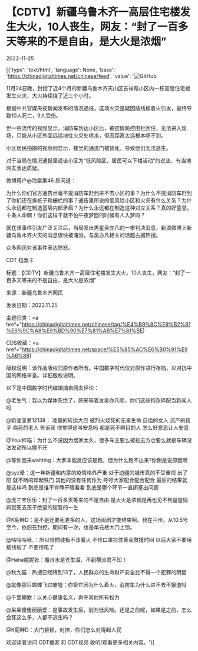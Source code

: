 # 【CDTV】新疆乌鲁木齐一高层住宅楼发生大火，10人丧生，网友：“封了一百多天等来的不是自由，是大火是浓烟”

2022-11-25

[{'type': 'text/html', 'language': None, 'base': 'https://chinadigitaltimes.net/chinese/feed', 'value': '![GitHub](https://chinadigitaltimes.net/chinese/files/2022/11/截屏2022-11-25-12.32.00-768x435.png)

11月24日晚，封控了近4个月的新疆乌鲁木齐天山区吉祥苑小区内一栋高层住宅楼发生火灾，大火持续烧了近三个小时。

根据中共官媒央视新闻发布的情况通报，这场火灾是疑因插线板着火引发，最终导致10人死亡，9人受伤。

但一些流传的视频显示，消防车到达小区后，被疫情防控围栏困住，无法进入现场，只能从小区外面远远地往火灾处喷水，但因距离太远根本喷不到。

小区居民拍摄的视频则显示，楼里的通道门被锁死，导致他们无法逃生。

对于当局在情况通报里说该小区为“低风险区，居民可以下楼活动”的说法，有当地网友表达质疑。

微博用户@海棠果46 质问道：



为什么你们官方通告丝毫不提消防车赶到进不去小区的事？为什么不提消防车赶到了你们还在拆桩子和栅栏的事？通告里所说的低风险小区和火灾有什么关系？为什么永远都在制造基层内部矛盾？为什么永远都在制造这种对立关系？真的好窒息，十条人命啊！你们这样干就不怕午夜梦回的时候有人入梦吗？



就在该事件引发广泛关注后，当局发出男星吴亦凡的一审判决消息，新浪微博上新疆乌鲁木齐火灾的消息很快被淹没，与吴亦凡相关的话题占据热搜。

众多网民对该事件表达愤怒。



CDT 档案卡

标题：【CDTV】新疆乌鲁木齐一高层住宅楼发生大火，10人丧生，网友：“封了一百多天等来的不是自由，是大火是浓烟”

来源：新疆乌鲁木齐网民

发表日期：2022.11.25

主题归类：<a href="https://chinadigitaltimes.net/chinese/tag/%E4%B9%8C%E9%B2%81%E6%9C%A8%E9%BD%90%E7%81%AB%E7%81%BE)

CDS收藏：<a href="https://chinadigitaltimes.net/space/%E5%85%AC%E6%B0%91%E9%A6%86)

版权说明：该作品版权归原作者所有。中国数字时代仅对原作进行存档，以对抗中国的网络审查。详细版权说明。





以下是中国数字时代编辑摘自网友评论：



@老生气：我以为媒体死绝了，原来等着发吴亦凡呢，你们这些狗杂碎配当新闻人吗

@奶油菠萝12138： 凌晨的转运大巴 被烈火烧死的无辜生命 自缢的女人 流产的孩子 病死的老人 告诉我 你觉得这叫安息吗 都是死不瞑目的人 怎么好意思让人安息

@Youi梓喵：为什么不说因为居家太久，很多车主要么被拉去方仓要么就是车辆没法发动所以挪不开

@等你回来waitting：大家本能反应该是跑，但为什么跑不出来?你倒是说原因啊

@syz晕：这一年新疆和内蒙的疫情格外严重 处于边疆的城市真的不受重视 出了阳 就不断的焊起铁门 其他的没有任何作为 呼吁大家配合配合配合 最后的结果就是这样吗 到底是谁不肯睁开眼看看 到底是哪个环节一直闭塞出问题

@虎三宝乐乐：封了一百多天等来的不是自由 是大火是浓烟是再也见不到爸爸妈妈就死去孩子绝望的短暂的一生

@K鹿畔D：是不是还要死更多的人，这场闹剧才能结束啊。我在兰州，从10.5号至今，依旧在封控。期间有一次，也是单元楼大门上锁。

@咕咕咕啾_：所以怪插线板不该着火 不怪口罩拦住黄金救援时间 以后大家不要用插线板了 不要用电了

@Hana妮妮张：覆舟水是苍生泪，不到横流君不知！

@秋九猫：热搜已经降到13了，人民群众的生命财产安全比不得一个犯罪的明星

@就像那只蝴蝶飞过废墟：你管它因为什么着火，消防车为什么进不去不报道吗

@千里朝歌：以关心健康名义，剥夺其他所有权力

@呆呆傻傻丽丽爱：是事故发生后，划为低风险。还是之前呢，如果是之前，怎么会死这么多，人都不逃生吗？

@K鹿畔D：大门紧锁，封控，你们怎么对得起人民



欢迎读者访问 CDT播客 和 CDT视频 收听/观看更多相关内容。'}]